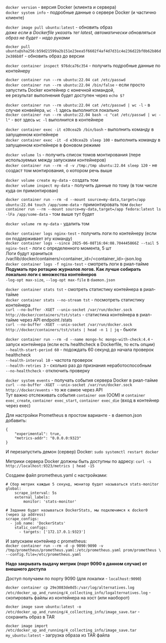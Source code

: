 `docker version` - версия Docker (клиента и сервера) \
`docker system info` - подробные данные о сервере Docker (и частично клиенте)

`docker image pull ubuntu:latest` - обновить образ \
*даже если в Dockerfile указать тег latest, автоматически обновляться образ не будет - надо руками*

`docker pull ubuntu@sha256:b59d21599a2b151e23eea5f6602f4af4d7d31c4e236d22bf0b62b86d2e386b8f` - обновить образ до версии

`docker container inspect 976dca76c354` - получить подробные данные по контейнеру

`docker container run --rm ubuntu:22.04 cat /etc/passwd` \
`docker container run --rm ubuntu:22.04 /bin/false` - если просто запустить Docker контейнер с конечной командой, \
ее результат выполнения будет доступен через `echo $?`

`docker container run --rm ubuntu:22.04 cat /etc/passwd | wc -l` - в случае конвейера, `wc -l` здесь выполнится локально\
`docker container run --rm ubuntu:22.04 bash -c "cat /etc/passwd | wc -l"` - вот здесь `wc -l` выполнится в контейнере

`docker container exec -it e30cea2b /bin/bash` - выполнить команду в запущенном контейнере \
`docker container exec -it -d e30cea2b sleep 100` - выполнить команду в запущенном контейнере в фоновом режиме

`docker volume ls` - получить список томов монтирования (пере используемых между запусками контейнеров) \
`docker container run --rm -d -v /tmp:/tmp ubuntu:22.04 sleep 120` - не создаст том монтирования, о котором речь выше

`docker volume create my-data` - создать том \
`docker volume inspect my-data` - получить данные по тому (в том числе куда он примонтирован)

`docker container run --rm -d --mount source=my-data,target=/app ubuntu:22.04 touch /app/some-data` - примонтировать том
`docker container run --rm --mount source=my-data,target=/app fedora:latest ls -lFa /app/some-data` - том выше тут будет

`docker volume rm my-data` - удалить том

`docker container logs nginx-test` - получить логи по контейнеру (если он поддерживает эту команду) \
`docker container logs --since 2025-06-08T16:04:08.704445866Z --tail 5 nginx-test` - логи с определенного момента, 5 шт\
Логи будут храниться /var/lib/docker/containers/<container_id>/<container_id>-json.log\
`docker container logs -f nginx-test` - смотреть логи в риал-тайме\
**Подумать про ротацию журналов логов. Как лучше собирать локально логи с множества контейнеров**\
`-log-opt max-size`, `--log-opt max-file` в `daemon.json`

`docker container stats tst` - смотреть статистику контейнера в риал-тайме \
`docker container stats --no-stream tst` - посмотреть статистику контейнера \
`curl --no-buffer -XGET --unix-socket /var/run/docker.sock http://docker/containers/tst/stats` - статистика контейнера 
в риал-тайме через API endpoint /stats \
`curl --no-buffer -XGET --unix-socket /var/run/docker.sock http://docker/containers/tst/stats | head -n 1 | jq` - бьюти

`docker container run --rm -d --name mongo-hc mongo-with-check:4.4` - запуск контейнера (если есть healthcheck в 
Dockerfile, то есть опции) \
`--health-start-period 60` - подождать 60 секунд до начала проверок healthcheck \
`--health-interval 10` - частота проверок \
`--health-retries 3` - сколько раз до признания неработоспособным \
`--no-healthcheck` - отключить проверку

`docker system events` - получать события сервера Docker в риал-тайме\
`curl --no-buffer -XGET --unix-socket /var/run/docker.sock http://docker/events` - то же самое через API\
Тут важно отслеживать события `container oom` (OOM) и 
`container exec_create`, `container exec_start`, `container exec_die` (вход в контейнер через exec)

Для настройки Prometheus в простом варианте - в daemon.json добавить:
```
{
    "experimental": true,
    "metrics-addr": "0.0.0.0:9323"
}
```
И перезапустить демон (сервер) Docker: `sudo systemctl restart docker`

Метрики сервера Docker должны быть доступны по адресу: `curl -s http://localhost:9323/metrics | head -15`

Создаем файл prometheus.yaml с настройками:
```
# Сбор метрик каждые 5 секунд, монитор будет называться stats-monitor
global:
    scrape_interval: 5s
    external_labels:
        monitor: 'stats-monitor'

# Задание будет называться DockerStats, мы подключимся к docker0 (через ip address)
scrape_configs:
  - job_name: 'DockerStats'
    static_configs:
      - targets: ['172.17.0.1:9323']
```

И запускаем контейнер с prometheus:\
`docker container run --rm -d -p 9090:9090 -v /tmp/prometheus/prometheus.yaml:/etc/prometheus.yaml prom/prometheus \
--config.file=/etc/prometheus.yaml`

**Надо закрывать выдачу метрик (порт 9090 в данном случае) от внешнего доступа**

Доступ получаем по порту 9090 (для локалки - `localhost:9090`)

`docker container cp 29e3083de0d5:/var/log/alternatives.log 
/etc/docker_up_and_running/4_collecting_info/logalternatives.log` - скопировать файлы из контейнера на хост (или 
наоборот)

`docker image save ubuntu:latest -o /etc/docker_up_and_running/4_collecting_info/image_save.tar` - сохранить образ в 
TAR

`docker image import /etc/docker_up_and_running/4_collecting_info/image_save.tar my_ubuntu:latest` - загрузка образа
из TAR файла
